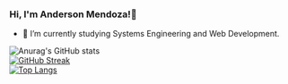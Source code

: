 ### Hi, I'm Anderson Mendoza!👋 


- 🌱 I’m currently studying Systems Engineering and Web Development.


![Anurag's GitHub stats](https://github-readme-stats.vercel.app/api?username=andermendz&theme=default&show_icons=true)<br>
[![GitHub Streak](https://streak-stats.demolab.com?user=andermendz&theme=default)](https://git.io/streak-stats)<br>
[![Top Langs](https://github-readme-stats.vercel.app/api/top-langs/?username=andermendz&layout=compact)](https://github.com/anuraghazra/github-readme-stats)
